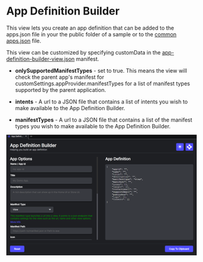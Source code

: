 # App Definition Builder

This view lets you create an app definition that can be added to the apps.json file in your the public folder of a sample or to the [common apps.json](../../apps.json) file.

This view can be customized by specifying customData in the [app-definition-builder-view.json](app-definition-builder-view.json) manifest.

- **onlySupportedManifestTypes** - set to true. This means the view will check the parent app's manifest for customSettings.appProvider.manifestTypes for a list of manifest types supported by the parent application.

- **intents** - A url to a JSON file that contains a list of intents you wish to make available to the App Definition Builder.

- **manifestTypes** - A url to a JSON file that contains a list of the manifest types you wish to make available to the App Definition Builder.

![](../../../images/previews/app-definition-builder.png)
